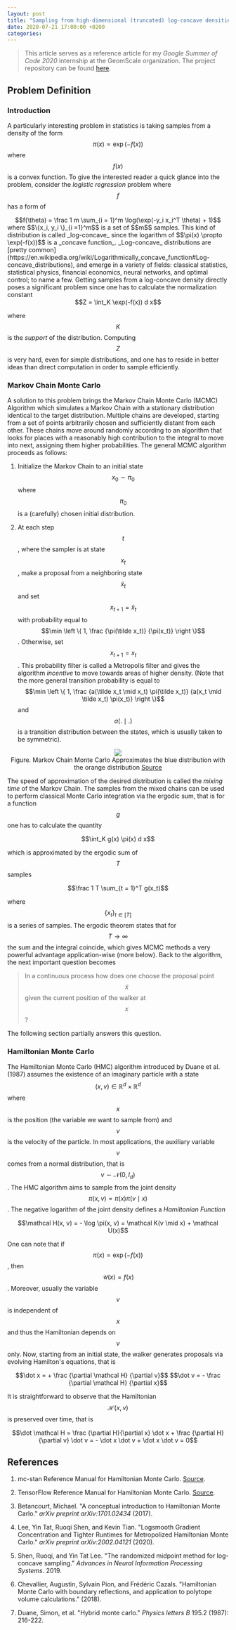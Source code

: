 ```yaml
---
layout: post
title: "Sampling from high-dimensional (truncated) log-concave densities with GeomScale: A Gentle Introduction"
date: 2020-07-21 17:00:00 +0200
categories:
---
```


> This article serves as a reference article for my _Google Summer of Code 2020_ internship at the GeomScale organization. The project repository can be found [here](https://github.com/GeomScale/volume_approximation).



## Problem Definition

### Introduction

A particularly interesting problem in statistics is taking samples from a density of the form $$\pi(x) \propto \exp(-f(x))$$ where $$f(x)$$ is a convex function. To give the interested reader a quick glance into the problem, consider the _logistic regression_ problem where $$f$$ has a form of

<center>
$$f(\theta) = \frac 1 m \sum_{i = 1}^m \log(\exp(-y_i x_i^T \theta) + 1)$$
</center>
where $$\{x_i, y_i \}_{i =1}^m$$ is a set of $$m$$ samples. This kind of distribution is called _log-concave_ since the logarithm of $$\pi(x) \propto \exp(-f(x))$$ is a _concave function_. _Log-concave_ distributions are [pretty common](https://en.wikipedia.org/wiki/Logarithmically_concave_function#Log-concave_distributions), and emerge in a variety of fields: classical statistics, statistical physics, financial economics, neural networks, and optimal control; to name a few. Getting samples from a log-concave density directly poses a significant problem since one has to calculate the normalization constant 

<center>
	$$Z = \int_K \exp(-f(x)) d x$$    
</center>

 where $$K$$ is the _support_ of the distribution. Computing $$Z$$ is very hard, even for simple distributions, and one has to reside in better ideas than direct computation in order to sample efficiently. 



### Markov Chain Monte Carlo

A solution to this problem brings the Markov Chain Monte Carlo (MCMC) Algorithm which simulates a Markov Chain with a stationary distribution identical to the target distribution. Multiple chains are developed, starting from a set of points arbitrarily chosen and sufficiently distant from each other. These chains move around randomly according to an algorithm that looks for places with a reasonably high contribution to the integral to move into next, assigning them higher probabilities. The general MCMC algorithm proceeds as follows:

1. Initialize the Markov Chain to an initial state $$x_0 \sim \pi_0$$ where $$\pi_0$$ is a (carefully) chosen initial distribution.

2. At each step $$t$$, where the sampler is at state $$x_t$$, make a proposal from a neighboring state $$\tilde x_t$$ and set $$x_{t + 1} = \tilde x_t$$ with probability equal to $$\min \left \{ 1, \frac {\pi(\tilde x_t)} {\pi(x_t)} \right \}$$ . Otherwise, set $$x_{t + 1} = x_t$$. This probability filter is called a Metropolis filter and gives the algorithm _incentive_ to move towards areas of higher density. (Note that the more general transition probability is equal to $$\min \left \{ 1, \frac {a(\tilde x_t \mid x_t) \pi(\tilde x_t)} {a(x_t \mid \tilde x_t) \pi(x_t)} \right \}$$ and $$a(. \mid .)$$ is a transition distribution between the states, which is usually taken to be symmetric). 

   

<center>
    <img src="https://upload.wikimedia.org/wikipedia/commons/5/5e/Metropolis_algorithm_convergence_example.png"><br>
    Figure. Markov Chain Monte Carlo Approximates the blue distribution with the orange distribution <a href="https://en.wikipedia.org/wiki/Markov_chain_Monte_Carlo">Source</a>
</center>

The speed of approximation of the desired distribution is called the _mixing time_ of the Markov Chain. The samples from the mixed chains can be used to perform classical Monte Carlo integration via the ergodic sum, that is for a function $$g$$ one has to calculate the quantity

<center>
    $$\int_K g(x) \pi(x) d x$$
</center>

which is approximated by the ergodic sum of $$T$$ samples

<center>
    $$\frac 1 T \sum_{t = 1}^T g(x_t)$$
</center>

where $$\{ x_t \}_{t \in [T]}$$ is a series of samples. The ergodic theorem states that for $$T \to \infty$$ the sum and the integral coincide, which gives MCMC methods a very powerful advantage application-wise (more below). Back to the algorithm, the next important question becomes

> In a continuous process how does one choose the proposal point $$\tilde x$$ given the current position of the walker at $$x$$? 

The following section partially answers this question.



### Hamiltonian Monte Carlo

The Hamiltonian Monte Carlo (HMC) algorithm introduced by Duane et al. (1987) assumes the existence of an imaginary particle with a state $$(x, v) \in \mathbb R^d \times \mathbb R^d$$ where $$x$$ is the position (the variable we want to sample from) and $$v$$ is the velocity of the particle. In most applications, the auxiliary variable $$v$$ comes from a normal distribution, that is $$v \sim \mathcal N (0, I_d)$$. The HMC algorithm aims to sample from the joint density $$\pi(x, v) = \pi(x) \pi(v \mid x)$$. The negative logarithm of the joint density defines a _Hamiltonian Function_ 

<center>
$$\mathcal H(x, v) = - \log \pi(x, v) = \mathcal K(v \mid x) + \mathcal U(x)$$    
</center>

 One can note that if $$\pi(x) = \exp(-f(x))$$, then $$\mathcal U(x) = f(x)$$. Moreover, usually the variable $$v$$ is independent of $$x$$ and thus the Hamiltonian depends on $$v$$ only. Now, starting from an initial state, the walker generates proposals via evolving Hamilton's equations, that is 

<center>
	$$\dot x = + \frac {\partial \mathcal H} {\partial v}$$
    $$\dot v = - \frac {\partial \mathcal H} {\partial x}$$ 
</center>

  It is straightforward to observe that the Hamiltonian $$\mathcal H(x, v)$$ is preserved over time, that is 

<center>
    $$\dot \mathcal H = \frac {\partial H}{\partial x} \dot x + \frac {\partial H}{\partial v} \dot v = - \dot x \dot v + \dot x \dot v = 0$$
</center>





## References

1. mc-stan Reference Manual for Hamiltonian Monte Carlo. [Source](https://mc-stan.org/docs/2_19/reference-manual/hamiltonian-monte-carlo.html).

2. TensorFlow Reference Manual for Hamiltonian Monte Carlo. [Source](https://www.tensorflow.org/probability/api_docs/python/tfp/mcmc/HamiltonianMonteCarlo). 

3. Betancourt, Michael. "A conceptual introduction to Hamiltonian Monte Carlo." *arXiv preprint arXiv:1701.02434* (2017).

4. Lee, Yin Tat, Ruoqi Shen, and Kevin Tian. "Logsmooth Gradient Concentration and Tighter Runtimes for Metropolized Hamiltonian Monte Carlo." *arXiv preprint arXiv:2002.04121* (2020).

5. Shen, Ruoqi, and Yin Tat Lee. "The randomized midpoint method for log-concave sampling." *Advances in Neural Information Processing Systems*. 2019.

6. Chevallier, Augustin, Sylvain Pion, and Frédéric Cazals. "Hamiltonian Monte Carlo with boundary reflections, and application to polytope volume calculations." (2018).

7. Duane, Simon, et al. "Hybrid monte carlo." *Physics letters B* 195.2 (1987): 216-222.

   